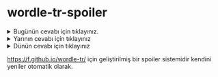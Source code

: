 # wordle-tr-spoiler

<details>
  <summary>Bugünün cevabı için tıklayınız.</summary>
  <br>
    <b> titan </b>
</details>

<details>
  <summary>Yarının cevabı için tıklayınız</summary>
  <br>
   <b> tözel </b>
</details>

<details>
  <summary>Dünün cevabı için tıklayınız </summary>
  <br>
  <b> dizim </b>
</details>

https://f.github.io/wordle-tr/ için geliştirilmiş bir spoiler sistemidir kendini yeniler otomatik olarak.

